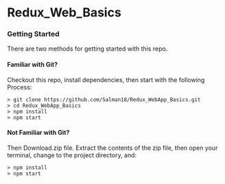 # Redux_Web_Basics


### Getting Started

There are two methods for getting started with this repo.

#### Familiar with Git?
Checkout this repo, install dependencies, then start with the following Process:

```
> git clone https://github.com/Salman18/Redux_WebApp_Basics.git
> cd Redux_WebApp_Basics
> npm install
> npm start
```

#### Not Familiar with Git?
Then Download.zip file.  Extract the contents of the zip file, then open your terminal, change to the project directory, and:

```
> npm install
> npm start
```
